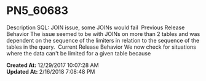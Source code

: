 # PN5_60683

Description SQL: JOIN issue, some JOINs would fail  Previous Release Behavior The issue seemed to be with JOINs on more than 2 tables and was dependent on the sequence of the limiters in relation to the sequence of the tables in the query.  Current Release Behavior We now check for situations where the data can't be limited for a given table because  

**Created At:** 12/29/2017 10:07:28 AM  
**Updated At:** 2/16/2018 7:08:48 PM  

